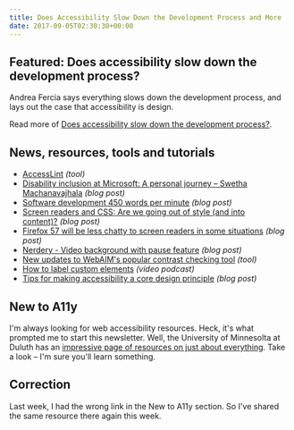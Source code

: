 ```yaml
---
title: Does Accessibility Slow Down the Development Process and More
date: 2017-09-05T02:30:30+00:00
---
```


## Featured: Does accessibility slow down the development process?

Andrea Fercia says everything slows down the development process, and lays out the case that accessibility is design.

Read more of [Does accessibility slow down the development process?](https://yoast.com/dev-blog/accessibility-slow-down-development-process/).

## News, resources, tools and tutorials

- [AccessLint](https://www.accesslint.com) *(tool)*
- [Disability inclusion at Microsoft: A personal journey – Swetha Machanavajhala](https://blogs.msdn.microsoft.com/accessibility/2017/08/23/inclusion-at-microsoft-dont-presume-anything/) *(blog post)*
- [Software development 450 words per minute](https://www.vincit.fi/en/blog/software-development-450-words-per-minute/) *(blog post)*
- [Screen readers and CSS: Are we going out of style (and into content)?](http://webaim.org/blog/screen-readers-and-css/) *(blog post)*
- [Firefox 57 will be less chatty to screen readers in some situations](https://www.marcozehe.de/2017/08/30/firefox-57-will-less-chatty-screen-readers-situations/) *(blog post)*
- [Nerdery - Video background with pause feature](https://a11ywins.tumblr.com/post/164838552538/nerdery-video-background-with-pause-feature) *(blog post)*
- [New updates to WebAIM's popular contrast checking tool](https://twitter.com/webaim/status/903365291001880576) *(tool)*
- [How to label custom elements](https://www.youtube.com/watch?v=7a6bLXw2lqQ) *(video podcast)*
- [Tips for making accessibility a core design principle](https://medium.com/pixel-pioneers/tips-for-making-accessibility-a-core-design-principle-113bee25f872) *(blog post)*

## New to A11y

I'm always looking for web accessibility resources. Heck, it's what prompted me to start this newsletter. Well, the University of Minnesolta at Duluth has an [impressive page of resources on just about everything](http://www.d.umn.edu/itss/support/Training/Online/webdesign/accessibility.html). Take a look – I'm sure you'll learn something.

## Correction

Last week, I had the wrong link in the New to A11y section. So I've shared the same resource there again this week.
